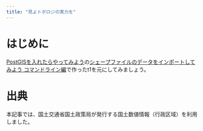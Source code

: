 ```yaml
---
title: "見よトポロジの実力を"
---
```


# はじめに

[PostGISを入れたらやってみよう](../../b1de0a18073af70946e0)の[シェープファイルのデータをインポートしてみよう コマンドライン編](../../b1de0a18073af70946e0/viewer/import-cli)で作ったt1を元にしてみましょう。

# 出典
本記事では、国土交通省国土政策局が発行する国土数値情報（行政区域）を利用しました。

